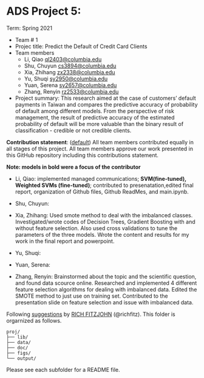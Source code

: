 # ADS Project 5: 

Term: Spring 2021
+ Team # 1
+ Projec title: Predict the Default of Credit Card Clients
+ Team members
	+ Li, Qiao ql2403@columbia.edu
	+ Shu, Chuyun cs3894@columbia.edu
	+ Xia, Zhihang zx2338@columbia.edu
	+ Yu, Shuqi sy2950@columbia.edu
	+ Yuan, Serena sy2657@columbia.edu
	+ Zhang, Renyin rz2533@columbia.edu
+ Project summary: This research aimed at the case of customers’ default payments in Taiwan and compares the predictive accuracy of probability of default among different models. From the perspective of risk management, the result of predictive accuracy of the estimated probability of default will be more valuable than the binary result of classification - credible or not credible clients. 
	
**Contribution statement**: ([default](doc/a_note_on_contributions.md)) All team members contributed equally in all stages of this project. All team members approve our work presented in this GitHub repository including this contributions statement. 


**Note: models in bold were a focus of the contributor**
+ Li, Qiao: implemented managed communications; **SVM(fine-tuned), Weighted SVMs (fine-tuned)**; contributed to presenatation,edited final report, organization of Github files, Github ReadMes, and main.ipynb.

+ Shu, Chuyun:

+ Xia, Zhihang: Used smote method to deal with the imbalanced classes. Investigated/wrote codes of Decision Trees, Gradient Boosting with and without feature selection. Also used cross validations to tune the parameters of the three models. Wrote the content and results for my work in the final report and powerpoint.

+ Yu, Shuqi:

+ Yuan, Serena:

+ Zhang, Renyin: Brainstormed about the topic and the scientific question, and found data scource online. Researched and implemented 4 different feature selection algorithms for dealing with imbalanced data. Edited the SMOTE method to just use on training set. Contributed to the presentation slide on feature selection and issue with imbalanced data.

Following [suggestions](http://nicercode.github.io/blog/2013-04-05-projects/) by [RICH FITZJOHN](http://nicercode.github.io/about/#Team) (@richfitz). This folder is orgarnized as follows.

```
proj/
├── lib/
├── data/
├── doc/
├── figs/
└── output/
```

Please see each subfolder for a README file.
